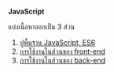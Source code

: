 **JavaScript**

แบ่งเนื้อหาออกเป็น 3 ส่วน
1. [ปูพื้นฐาน JavaScript, ES6](./01-JavaScript)
2. [การใช้งานในส่วนของ front-end](./02-JavaScript_for_frontend)
3. [การใช้งานในส่วนของ back-end](./03-JavaScript_for_backend)